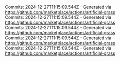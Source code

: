 Commits: 2024-12-27T11:15:09.544Z - Generated via https://github.com/marketplace/actions/artificial-grass
<br>
Commits: 2024-12-27T11:15:09.544Z - Generated via https://github.com/marketplace/actions/artificial-grass
<br>
Commits: 2024-12-27T11:15:09.544Z - Generated via https://github.com/marketplace/actions/artificial-grass
<br>
Commits: 2024-12-27T11:15:09.544Z - Generated via https://github.com/marketplace/actions/artificial-grass
<br>
Commits: 2024-12-27T11:15:09.544Z - Generated via https://github.com/marketplace/actions/artificial-grass
<br>
